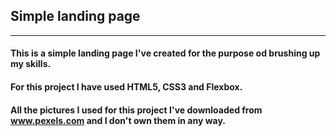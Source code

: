 <h2>Simple landing page</h2>

<hr>

<h4>This is a simple landing page I've created for the purpose od brushing up my skills.</h4>

<h4>For this project I have used HTML5, CSS3 and Flexbox.</h4>

<h4>All the pictures I used for this project I've downloaded from <a href="www.pexels.com">www.pexels.com</a> and I don't own them in any way.</h4>